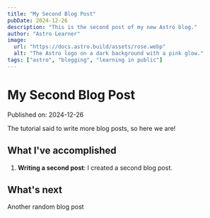 ```yaml
---
title: "My Second Blog Post"
pubDate: 2024-12-26
description: "This is the second post of my new Astro blog."
author: "Astro Learner"
image:
  url: "https://docs.astro.build/assets/rose.webp"
  alt: "The Astro logo on a dark background with a pink glow."
tags: ["astro", "blogging", "learning in public"]
---
```


# My Second Blog Post

Published on: 2024-12-26

The tutorial said to write more blog posts, so here we are!

## What I've accomplished

1. **Writing a second post**: I created a second blog post.

## What's next

Another random blog post
